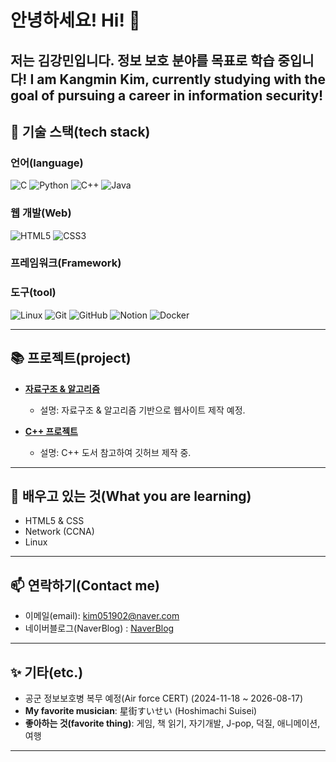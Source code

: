 # 안녕하세요! Hi! 👋 

저는 **김강민**입니다. **정보 보호 분야**를 목표로 학습 중입니다!
I am Kangmin Kim, currently studying with the goal of pursuing a career in information security!
---

## 🚀 기술 스택(tech stack)

### 언어(language)
![C](https://img.shields.io/badge/-C-00599C?style=flat-square&logo=c&logoColor=white) 
![Python](https://img.shields.io/badge/-Python-3776AB?style=flat-square&logo=python&logoColor=white) 
![C++](https://img.shields.io/badge/-C++-00599C?style=flat-square&logo=c%2B%2B&logoColor=white) 
![Java](https://img.shields.io/badge/-Java-007396?style=flat-square&logo=java&logoColor=white)

### 웹 개발(Web)
![HTML5](https://img.shields.io/badge/-HTML5-E34F26?style=flat-square&logo=html5&logoColor=white) 
![CSS3](https://img.shields.io/badge/-CSS3-1572B6?style=flat-square&logo=css3&logoColor=white)

### 프레임워크(Framework)

### 도구(tool)
![Linux](https://img.shields.io/badge/-Linux-FCC624?style=flat-square&logo=linux&logoColor=black)
![Git](https://img.shields.io/badge/-Git-F05032?style=flat-square&logo=git&logoColor=white) 
![GitHub](https://img.shields.io/badge/-GitHub-181717?style=flat-square&logo=github&logoColor=white) 
![Notion](https://img.shields.io/badge/-Notion-000000?style=flat-square&logo=notion&logoColor=white) 
![Docker](https://img.shields.io/badge/-Docker-2496ED?style=flat-square&logo=docker&logoColor=white)


---

## 📚 프로젝트(project)
- **[자료구조 & 알고리즘](https://github.com/VERUS2621/Data-Structure-Algorithm-kr-)** 
  - 설명: 자료구조 & 알고리즘 기반으로 웹사이트 제작 예정.
  
- **[C++ 프로젝트](https://github.com/VERUS2621/Cpp)** 
  - 설명: C++ 도서 참고하여 깃허브 제작 중.

---

## 🌱 배우고 있는 것(What you are learning)
- HTML5 & CSS
- Network (CCNA)
- Linux

---

## 📫 연락하기(Contact me)
- 이메일(email): [kim051902@naver.com](mailto:kim051902@naver.com)
- 네이버블로그(NaverBlog) : [NaverBlog](https://blog.naver.com/revrow2621)
---

## ✨ 기타(etc.)
- 공군 정보보호병 복무 예정(Air force CERT) (2024-11-18 ~ 2026-08-17)
- **My favorite musician**: 星街すいせい (Hoshimachi Suisei)
- **좋아하는 것(favorite thing)**: 게임, 책 읽기, 자기개발, J-pop, 덕질, 애니메이션, 여행

---
